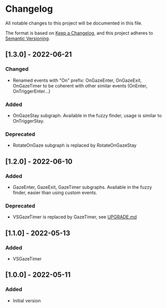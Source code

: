 # Changelog

All notable changes to this project will be documented in this file.

The format is based on [Keep a Changelog](https://keepachangelog.com/en/1.0.0/),
and this project adheres to [Semantic Versioning](https://semver.org/spec/v2.0.0.html).

## [1.3.0] - 2022-06-21

### Changed

- Renamed events with "On" prefix: OnGazeEnter, OnGazeExit, OnGazeTimer to be coherent with other similar events (OnEnter, OnTriggerEnter...)

### Added

- OnGazeStay subgraph. Available in the fuzzy finder, usage is similar to OnTriggerStay.

### Deprecated

- RotateOnGaze subgraph is replaced by RotateOnGazeStay

## [1.2.0] - 2022-06-10

### Added

- GazeEnter, GazeExit, GazeTimer subgraphs. Available in the fuzzy finder, easier than using custom events.

### Deprecated

- VSGazeTimer is replaced by GazeTimer, see [UPGRADE.md](UPGRADE.md)

## [1.1.0] - 2022-05-13

### Added

- VSGazeTimer

## [1.0.0] - 2022-05-11

### Added

- Initial version
